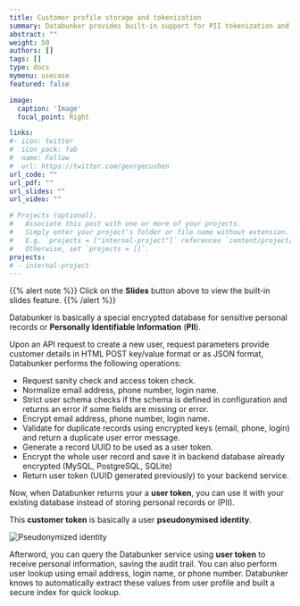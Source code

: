 ```yaml
---
title: Customer profile storage and tokenization
summary: Databunker provides built-in support for PII tokenization and storage.
abstract: ""
weight: 50
authors: []
tags: []
type: docs
mymenu: usecase
featured: false

image:
  caption: 'Image'
  focal_point: Right

links:
#- icon: twitter
#  icon_pack: fab
#  name: Follow
#  url: https://twitter.com/georgecushen
url_code: ""
url_pdf: ""
url_slides: ""
url_video: ""

# Projects (optional).
#   Associate this post with one or more of your projects.
#   Simply enter your project's folder or file name without extension.
#   E.g. `projects = ["internal-project"]` references `content/project/deep-learning/index.md`.
#   Otherwise, set `projects = []`.
projects:
# - internal-project
---
```


{{% alert note %}}
Click on the **Slides** button above to view the built-in slides feature.
{{% /alert %}}

Databunker is basically a special encrypted database for sensitive personal records or **Personally Identifiable Information** (**PII**).

Upon an API request to create a new user, request parameters provide customer details in HTML POST key/value format or as JSON format, Databunker performs the following operations:

- Request sanity check and access token check.
- Normalize email address, phone number, login name.
- Strict user schema checks if the schema is defined in configuration and returns an error if some fields are missing or error.
- Encrypt email address, phone number, login name.
- Validate for duplicate records using encrypted keys (email, phone, login) and return a duplicate user error message.
- Generate a record UUID to be used as a user token.
- Encrypt the whole user record and save it in backend database already encrypted (MySQL, PostgreSQL, SQLite)
- Return user token (UUID generated previously) to your backend service.

Now, when Databunker returns your a **user token**, you can use it with your existing database instead of storing personal records or (PII).

This **customer token** is basically a user **pseudonymised identity**.

![Pseudonymized identity](/img/pseudonymized-identity.png)

Afterword, you can query the Databunker service using **user token** to receive personal information, saving the audit trail. You can also perform user lookup using email address, login name, or phone number. Databunker knows to automatically extract these values from user profile and built a secure index for quick lookup.
